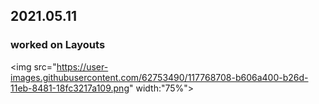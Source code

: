 ## 2021.05.11   
### worked on Layouts
<img src="https://user-images.githubusercontent.com/62753490/117768708-b606a400-b26d-11eb-8481-18fc3217a109.png" width:"75%">
